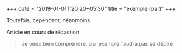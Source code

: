 +++
date = "2019-01-01T:20:20+05:30"
title = "exemple (par)"
+++

Toutefois, cependant, néanmoins
<!--more-->
Article en cours de rédaction

> Je veux bien comprendre, par exemple faudra pas se dédire
